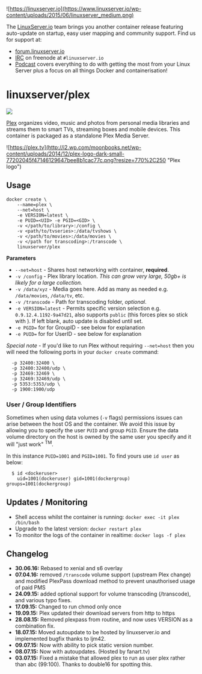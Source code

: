 ![https://linuxserver.io](https://www.linuxserver.io/wp-content/uploads/2015/06/linuxserver_medium.png)

The [LinuxServer.io](https://linuxserver.io) team brings you another container release featuring auto-update on startup, easy user mapping and community support. Find us for support at:
* [forum.linuxserver.io](https://forum.linuxserver.io)
* [IRC](https://www.linuxserver.io/index.php/irc/) on freenode at `#linuxserver.io`
* [Podcast](https://www.linuxserver.io/index.php/category/podcast/) covers everything to do with getting the most from your Linux Server plus a focus on all things Docker and containerisation!

# linuxserver/plex

[![](https://badge.imagelayers.io/linuxserver/plex:latest.svg)](https://imagelayers.io/?images=linuxserver/plex:latest 'Get your own badge on imagelayers.io')

[Plex](https://plex.tv/) organizes video, music and photos from personal media libraries and streams them to smart TVs, streaming boxes and mobile devices. This container is packaged as a standalone Plex Media Server.

![https://plex.tv](http://i2.wp.com/moonbooks.net/wp-content/uploads/2014/12/plex-logo-dark-small-77202045f47146129647bee8b1cac77c.png?resize=770%2C250 "Plex logo")

## Usage

```
docker create \
	--name=plex \
	--net=host \
	-e VERSION=latest \
	-e PUID=<UID> -e PGID=<GID> \
	-v </path/to/library>:/config \
	-v <path/to/tvseries>:/data/tvshows \
	-v </path/to/movies>:/data/movies \
	-v </path for transcoding>:/transcode \
	linuxserver/plex
```

**Parameters**

* `--net=host` - Shares host networking with container, **required**.
* `-v /config` - Plex library location. *This can grow very large, 50gb+ is likely for a large collection.*
* `-v /data/xyz` - Media goes here. Add as many as needed e.g. `/data/movies`, `/data/tv`, etc.
* `-v /transcode` - Path for transcoding folder, *optional*.
* `-e VERSION=latest` - Permits specific version selection e.g. `0.9.12.4.1192-9a47d21`, also supports `public` (this forces plex so stick with ). If left blank, auto update is disabled until set.
* `-e PGID=` for for GroupID - see below for explanation
* `-e PUID=` for for UserID - see below for explanation

*Special note* - If you'd like to run Plex without requiring `--net=host` then you will need the following ports in your `docker create` command:

```
  -p 32400:32400 \
  -p 32400:32400/udp \
  -p 32469:32469 \
  -p 32469:32469/udp \
  -p 5353:5353/udp \
  -p 1900:1900/udp
```

### User / Group Identifiers

Sometimes when using data volumes (`-v` flags) permissions issues can arise between the host OS and the container. We avoid this issue by allowing you to specify the user `PUID` and group `PGID`. Ensure the data volume directory on the host is owned by the same user you specify and it will "just work" <sup>TM</sup>.

In this instance `PUID=1001` and `PGID=1001`. To find yours use `id user` as below:

```
  $ id <dockeruser>
    uid=1001(dockeruser) gid=1001(dockergroup) groups=1001(dockergroup)
```

## Updates / Monitoring

* Shell access whilst the container is running: `docker exec -it plex /bin/bash`
* Upgrade to the latest version: `docker restart plex`
* To monitor the logs of the container in realtime: `docker logs -f plex`

## Changelog

+ **30.06.16:** Rebased to xenial and s6 overlay
+ **07.04.16:** removed `/transcode` volume support (upstream Plex change) and modified PlexPass download method to prevent unauthorised usage of paid PMS
+ **24.09.15:** added optional support for volume transcoding (/transcode), and various typo fixes.
+ **17.09.15:** Changed to run chmod only once
+ **19.09.15:** Plex updated their download servers from http to https
+ **28.08.15:** Removed plexpass from routine, and now uses VERSION as a combination fix.
+ **18.07.15:** Moved autoupdate to be hosted by linuxserver.io and implemented bugfix thanks to ljm42.
+ **09.07.15:** Now with ability to pick static version number.
+ **08.07.15:** Now with autoupdates. (Hosted by fanart.tv)
+ **03.07.15:** Fixed a mistake that allowed plex to run as user plex rather than abc (99:100). Thanks to double16 for spotting this.
